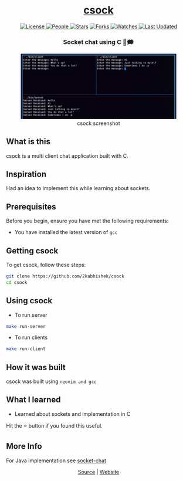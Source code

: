 <div align = "center">

<h1><a href="https://2kabhishek.github.io/csock">csock</a></h1>

<a href="https://github.com/2KAbhishek/csock/blob/main/LICENSE">
<img alt="License" src="https://img.shields.io/github/license/2kabhishek/csock?style=flat&color=eee&label="> </a>

<a href="https://github.com/2KAbhishek/csock/graphs/contributors">
<img alt="People" src="https://img.shields.io/github/contributors/2kabhishek/csock?style=flat&color=ffaaf2&label=People"> </a>

<a href="https://github.com/2KAbhishek/csock/stargazers">
<img alt="Stars" src="https://img.shields.io/github/stars/2kabhishek/csock?style=flat&color=98c379&label=Stars"></a>

<a href="https://github.com/2KAbhishek/csock/network/members">
<img alt="Forks" src="https://img.shields.io/github/forks/2kabhishek/csock?style=flat&color=66a8e0&label=Forks"> </a>

<a href="https://github.com/2KAbhishek/csock/watchers">
<img alt="Watches" src="https://img.shields.io/github/watchers/2kabhishek/csock?style=flat&color=f5d08b&label=Watches"> </a>

<a href="https://github.com/2KAbhishek/csock/pulse">
<img alt="Last Updated" src="https://img.shields.io/github/last-commit/2kabhishek/csock?style=flat&color=e06c75&label="> </a>

<h3>Socket chat using C 🔌🗯️</h3>

<figure>
  <img src= "images/screenshot.jpg" alt="csock Demo">
  <br/>
  <figcaption>csock screenshot</figcaption>
</figure>

</div>

## What is this

csock is a multi client chat application built with C.

## Inspiration

Had an idea to implement this while learning about sockets.

## Prerequisites

Before you begin, ensure you have met the following requirements:

- You have installed the latest version of `gcc`

## Getting csock

To get csock, follow these steps:

```bash
git clone https://github.com/2kabhishek/csock
cd csock
```

## Using csock

- To run server

```bash
make run-server
```

- To run clients

```bash
make run-client
```

## How it was built

csock was built using `neovim and gcc`

## What I learned

- Learned about sockets and implementation in C

Hit the ⭐ button if you found this useful.

## More Info

For Java implementation see [socket-chat](https://github.com/2KAbhishek/socket-chat/)

<div align="center">

<a href="https://github.com/2KAbhishek/csock">Source</a> | <a href="https://2kabhishek.github.io/csock">Website</a>

</div>
